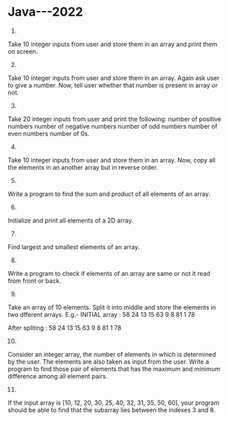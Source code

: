 # Java---2022

1.
Take 10 integer inputs from user and store them in an array and print them on screen.

2.
Take 10 integer inputs from user and store them in an array. Again ask user to give a number. Now, tell user whether that number is present in array or not.

3.
Take 20 integer inputs from user and print the following:
number of positive numbers
number of negative numbers
number of odd numbers
number of even numbers
number of 0s.

4.
Take 10 integer inputs from user and store them in an array. Now, copy all the elements in an another array but in reverse order.

5.
Write a program to find the sum and product of all elements of an array.

6.
Initialize and print all elements of a 2D array.

7.
Find largest and smallest elements of an array.

8.
Write a program to check if elements of an array are same or not it read from front or back. 

9.
Take an array of 10 elements. Split it into middle and store the elements in two dfferent arrays. E.g.-
INITIAL array :
58	24	13	15	63	9	8	81	1	78

After spliting :
58	24	13	15	63
9	8	81	1	78

10.
Consider an integer array, the number of elements in which is determined by the user. The elements are also taken as input from the user. Write a program to find those pair of elements that has the maximum and minimum difference among all element pairs.

11.
If the input array is [10, 12, 20, 30, 25, 40, 32, 31, 35, 50, 60], your program should be able to find that the subarray lies between the indexes 3 and 8.
